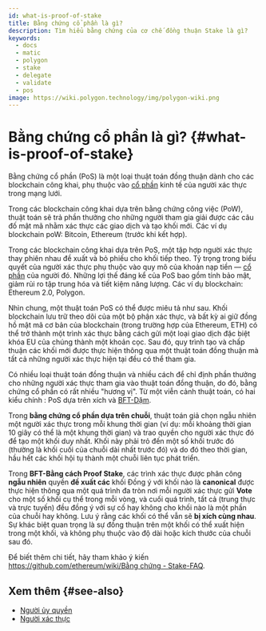 ```yaml
---
id: what-is-proof-of-stake
title: Bằng chứng cổ phần là gì?
description: Tìm hiểu bằng chứng của cơ chế đồng thuận Stake là gì?
keywords:
  - docs
  - matic
  - polygon
  - stake
  - delegate
  - validate
  - pos
image: https://wiki.polygon.technology/img/polygon-wiki.png
---
```


# Bằng chứng cổ phần là gì? {#what-is-proof-of-stake}

Bằng chứng cổ phần (PoS) là một loại thuật toán đồng thuận dành cho các blockchain công khai, phụ thuộc vào [cổ phần](/docs/maintain/glossary.md#staking) kinh tế của người xác thực trong mạng lưới.

Trong các blockchain công khai dựa trên bằng chứng công việc (PoW), thuật toán sẽ trả phần thưởng cho những người tham gia giải được các câu đố mật mã nhằm xác thực các giao dịch và tạo khối mới. Các ví dụ blockchain poW: Bitcoin, Ethereum (trước khi kết hợp).

Trong các blockchain công khai dựa trên PoS, một tập hợp người xác thực thay phiên nhau đề xuất và bỏ phiếu cho khối tiếp theo. Tỷ trọng trong biểu quyết của người xác thực phụ thuộc vào quy mô của khoản nạp tiền — [cổ phần](/docs/maintain/glossary.md#staking) của người đó. Những lợi thế đáng kể của PoS bao gồm tính bảo mật, giảm rủi ro tập trung hóa và tiết kiệm năng lượng. Các ví dụ blockchain: Ethereum 2.0, Polygon.

Nhìn chung, một thuật toán PoS có thể được miêu tả như sau. Khối blockchain lưu trữ theo dõi của một bộ phận xác thực, và bất kỳ ai giữ đồng hồ mật mã cơ bản của blockchain (trong trường hợp của Ethereum, ETH) có thể trở thành một trình xác thực bằng cách gửi một loại giao dịch đặc biệt khóa EU của chúng thành một khoản cọc. Sau đó, quy trình tạo và chấp thuận các khối mới được thực hiện thông qua một thuật toán đồng thuận mà tất cả những người xác thực hiện tại đều có thể tham gia.

Có nhiều loại thuật toán đồng thuận và nhiều cách để chỉ định phần thưởng cho những người xác thực tham gia vào thuật toán đồng thuận, do đó, bằng chứng cổ phần có rất nhiều "hương vị". Từ một viễn cảnh thuật toán, có hai kiểu chính : PoS dựa trên xích và [BFT-Dặm](https://en.wikipedia.org/wiki/Byzantine_fault_tolerance).

Trong **bằng chứng cổ phần dựa trên chuỗi**, thuật toán giả chọn ngẫu nhiên một người xác thực trong mỗi khung thời gian (ví dụ: mỗi khoảng thời gian 10 giây có thể là một khung thời gian) và trao quyền cho người xác thực đó để tạo một khối duy nhất. Khối này phải trỏ đến một số khối trước đó (thường là khối cuối của chuỗi dài nhất trước đó) và do đó theo thời gian, hầu hết các khối hội tụ thành một chuỗi liên tục phát triển.

Trong **BFT-Bằng cách Proof Stake**, các trình xác thực được phân công **ngẫu nhiên** quyền **đề xuất các** khối Đồng ý với khối nào là **canonical** được thực hiện thông qua một quá trình đa tròn nơi mỗi người xác thực gửi **Vote** cho một số khối cụ thể trong mỗi vòng, và cuối quá trình, tất cả (trung thực và trực tuyến) đều đồng ý với sự cố hay không cho khối nào là một phần của chuỗi hay không. Lưu ý rằng các khối có thể vẫn sẽ **bị xích cùng nhau**. Sự khác biệt quan trọng là sự đồng thuận trên một khối có thể xuất hiện trong một khối, và không phụ thuộc vào độ dài hoặc kích thước của chuỗi sau đó.

Để biết thêm chi tiết, hãy tham khảo ý kiến [https://github.com/ethereum/wiki/Bằng chứng - Stake-FAQ](https://github.com/ethereum/wiki/wiki/Proof-of-Stake-FAQ).

## Xem thêm {#see-also}

* [Người ủy quyền](/docs/maintain/glossary.md#delegator)
* [Người xác thực](/docs/maintain/glossary.md#validator)

